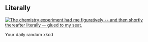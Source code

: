 ## Literally
[![The chemistry experiment had me figuratively -- and then shortly thereafter literally -- glued to my seat.](https://imgs.xkcd.com/comics/literally.png)](https://xkcd.com/725/ "The chemistry experiment had me figuratively -- and then shortly thereafter literally -- glued to my seat.")

Your daily random xkcd
